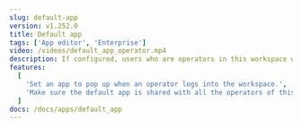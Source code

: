 ```yaml
---
slug: default-app
version: v1.252.0
title: Default app
tags: ['App editor', 'Enterprise']
video: /videos/default_app_operator.mp4
description: If configured, users who are operators in this workspace will be redirected to this app automatically when logging into this workspace.
features:
  [
    'Set an app to pop up when an operator logs into the workspace.',
    'Make sure the default app is shared with all the operators of this workspace before turning this feature on.'
  ]
docs: /docs/apps/default_app
---
```

